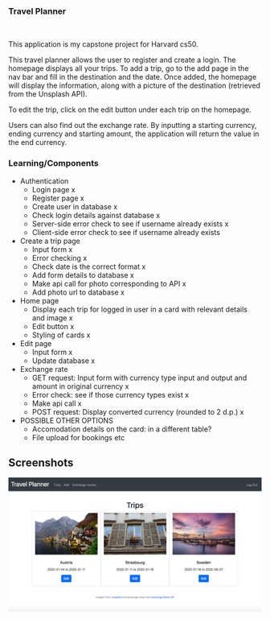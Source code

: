 ### Travel Planner

<br/>


This application is my capstone project for Harvard cs50.

This travel planner allows the user to register and create a login. The homepage displays all your trips. To add a trip, go to the add page
in the nav bar and fill in the destination and the date. Once added, the homepage will display the information, along with a picture of the destination
(retrieved from the Unsplash API).

To edit the trip, click on the edit button under each trip on the homepage.

Users can also find out the exchange rate. By inputting a starting currency, ending currency and starting amount, the application will return the value
in the end currency.

### Learning/Components
- Authentication
    - Login page x
    - Register page x
    - Create user in database x
    - Check login details against database x
    - Server-side error check to see if username already exists x
    - Client-side error check to see if username already exists
- Create a trip page
    - Input form x
    - Error checking x
    - Check date is the correct format x
    - Add form details to database x
    - Make api call for photo corresponding to API x
    - Add photo url to database x
- Home page
    - Display each trip for logged in user in a card with relevant details and image x
    - Edit button x
    - Styling of cards x
- Edit page
    - Input form x
    - Update database x
- Exchange rate
    - GET request: Input form with currency type input and output and amount in original currency x
    - Error check: see if those currency types exist x
    - Make api call x
    - POST request: Display converted currency (rounded to 2 d.p.) x
- POSSIBLE OTHER OPTIONS
    - Accomodation details on the card: in a different table?
    - File upload for bookings etc
    
## Screenshots

![HomePage](main-page.png)
